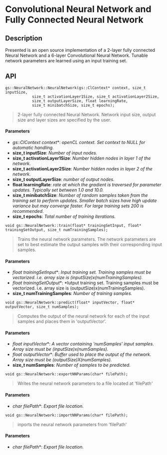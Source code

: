 # Convolutional Neural Network and Fully Connected Neural Network

## Description
Presented is an open source implementation of a 2-layer fully connected Neural Network and a 6-layer Convolutional Neural Network. Tunable network parameters are learned using an input training set.

## API


```
gs::NeuralNetwork::NeuralNetwork(gs::ClContext* context, size_t inputSize, 
			size_t activationLayer1Size, size_t activationLayer2Size, 
			size_t outputLayerSize, float learningRate, 
			size_t minibatchSize, size_t epochs);
```
> 2-layer fully connected Neural Network. Network input size, output size and layer sizes are specified by the user.
#### Parameters
+ **gs::ClContext* context**: *openCL context. Set context to NULL for automatic handling.*
+ **size_t inputSize**: *Number of input nodes.*
+ **size_t activationLayer1Size**: *Number hidden nodes in layer 1 of the network.*
+ **size_t activationLayer2Size**: *Number hidden nodes in layer 2 of the network.*
+ **size_t outputLayerSize**: *number of output nodes.*
+ **float learningRate**: *rate at which the gradient is traversed for parameter updates. Typically set between 1.0 and 10.0.*
+ **size_t minibatchSize**: *Number of random samples taken from the training set to perform updates. Smaller batch sizes have high update variance but may converge faster. For large training sets 200 is recommended.*
+ **size_t epochs**: *Total number of training iterations.*




```
void gs::NeuralNetwork::train(float* trainingSetInput, float* trainingSetOutput, size_t numTrainingSamples);
```
> Trains the neural network parameters. The network parameters are set to best estimate the output samples with their corresponding input samples.
#### Parameters
+ **float* trainingSetInput**: *Input training set. Training samples must be vectorized. i.e. array size is (inputSize)x(numTrainingSamples).*
+ **float* trainingSetOutput**: *Iutput training set. Training samples must be vectorized. i.e. array size is (outputSize)x(numTrainingSamples).
+ **size_t numTrainingSamples**: *Number of training samples.*




```
void gs::NeuralNetwork::predict(float* inputVector, float* outputVector, size_t numSamples);
```
> Computes the output of the neural network for each of the input samples and places them in 'outputVector'.
#### Parameters
+ **float* inputVector**: *A vector containing 'numSamples' input samples. Array size must be (inputSize)x(numSamples).*  
+ **float* outputVector**: *Buffer used to place the output of the network. Array size must be (outputSize)X(numSamples).*
+ **size_t numSamples**: *Number of samples to be predicted.*




```
void gs::NeuralNetwork::exportNNParams(char* filePath);
```
> Writes the neural network parameters to a file located at 'filePath' 
#### Parameters
+ **char* filePath**: *Export file location.*




```
void gs::NeuralNetwork::importNNParams(char* filePath);
```
>inports the neural network parameters from 'filePath'
#### Parameters
+ **char* filePath**: *Export file location.*